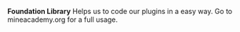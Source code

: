 **Foundation Library**
Helps us to code our plugins in a easy way. Go to mineacademy.org for a full usage.
